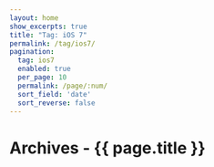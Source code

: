 ```yaml
---
layout: home
show_excerpts: true
title: "Tag: iOS 7"
permalink: /tag/ios7/
pagination:
  tag: ios7
  enabled: true
  per_page: 10
  permalink: /page/:num/
  sort_field: 'date'
  sort_reverse: false
---
```


<h1>Archives - {{ page.title }}</h1>

